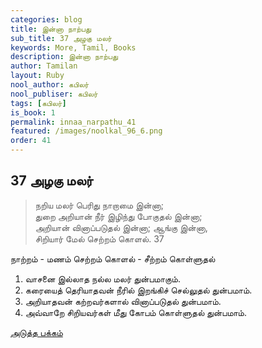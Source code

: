 ```yaml
---
categories: blog
title: இன்னா நாற்பது
sub_title: 37 அழகு மலர்
keywords: More, Tamil, Books
description: இன்னா நாற்பது
author: Tamilan
layout: Ruby
nool_author: கபிலர்
nool_publiser: கபிலர்
tags: [கபிலர்]
is_book: 1
permalink: innaa_narpathu_41
featured: /images/noolkal_96_6.png
order: 41
---
```



## 37 அழகு மலர்

> நறிய மலர் பெரிது நாறாமை இன்னா;  
>  துறை அறியான் நீர் இழிந்து போகுதல் இன்னா;  
>  அறியான் வினாப்படுதல் இன்னா; ஆங்கு இன்னா,  
>  சிறியார் மேல் செற்றம் கொளல். 37

நாற்றம் - மணம் செற்றம் கொளல் - சீற்றம் கொள்ளுதல்

  1. வாசனை இல்லாத நல்ல மலர் துன்பமாகும். 
  2. கரையைத் தெரியாதவன் நீரில் இறங்கிச் செல்லுதல் துன்பமாம். 
  3. அறியாதவன் கற்றவர்களால் வினாப்படுதல் துன்பமாம். 
  4. அவ்வாறே சிறியவர்கள் மீது கோபம் கொள்ளுதல் துன்பமாம். 

[அடுத்த பக்கம்](innaa_narpathu_42)